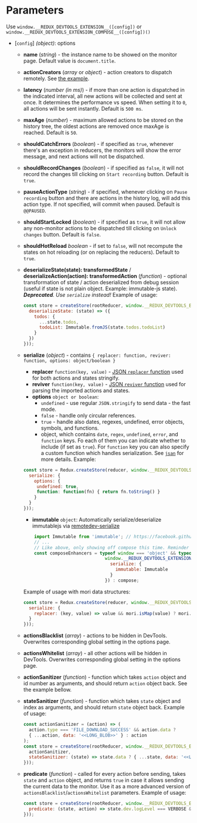 # Parameters

Use `window.__REDUX_DEVTOOLS_EXTENSION__([config])` or `window.__REDUX_DEVTOOLS_EXTENSION_COMPOSE__([config])()`
- [`config`] *(object)*: options
  - **name** (*string*) - the instance name to be showed on the monitor page. Default value is `document.title`.
  - **actionCreators** (*array* or *object*) - action creators to dispatch remotely. See [the example](https://github.com/zalmoxisus/redux-devtools-extension/commit/477e69d8649dfcdc9bf84dd45605dab7d9775c03).
  - **latency** (*number (in ms)*) - if more than one action is dispatched in the indicated interval, all new actions will be collected and sent at once. It determines the performance vs speed. When setting it to `0`, all actions will be sent instantly. Default is `500 ms`.
  - **maxAge** (*number*) - maximum allowed actions to be stored on the history tree, the oldest actions are removed once maxAge is reached. Default is `50`.
  - **shouldCatchErrors** (*boolean*) - if specified as `true`, whenever there's an exception in reducers, the monitors will show the error message, and next actions will not be dispatched.
  - **shouldRecordChanges** (*boolean*) - if specified as `false`, it will not record the changes till clicking on `Start recording` button. Default is `true`.
  - **pauseActionType** (*string*) - if specified, whenever clicking on `Pause recording` button and there are actions in the history log, will add this action type. If not specified, will commit when paused. Default is `@@PAUSED`.
  - **shouldStartLocked** (*boolean*) - if specified as `true`, it will not allow any non-monitor actions to be dispatched till clicking on `Unlock changes` button. Default is `false`.
  - **shouldHotReload** *boolean* - if set to `false`, will not recompute the states on hot reloading (or on replacing the reducers). Default to `true`.
  - **deserializeState(state): transformedState** / **deserializeAction(action): transformedAction** (*function*) - optional transformation of state / action deserialized from debug session (useful if state is not plain object. Example: immutable-js state). ***Deprecated**. Use `serialize` instead!*
      Example of usage:
      
      ```js
      const store = createStore(rootReducer, window.__REDUX_DEVTOOLS_EXTENSION__ && window.__REDUX_DEVTOOLS_EXTENSION__({
        deserializeState: (state) => ({
          todos: {
            ...state.todos,
            todoList: Immutable.fromJS(state.todos.todoList)
          }
        })
      }));
      ```
  - **serialize** (*object*) - contains `{ replacer: function, reviver: function, options: object/boolean }`
    - **replacer** `function(key, value)` - [JSON `replacer` function](https://developer.mozilla.org/en/docs/Web/JavaScript/Reference/Global_Objects/JSON/stringify#The_replacer_parameter) used for both actions and states stringify.
    - **reviver** `function(key, value)` - [JSON `reviver` function](https://developer.mozilla.org/en/docs/Web/JavaScript/Reference/Global_Objects/JSON/parse#Using_the_reviver_parameter) used for parsing the imported actions and states.
    - **options** `object or boolean`:
       - `undefined` - use regular `JSON.stringify` to send data - the fast mode.
       - `false` - handle only circular references.
       - `true` - handle also dates, regexes, undefined, error objects, symbols, and functions.
       - object, which contains `date`, `regex`, `undefined`, `error`, and `function` keys. Fo each of them you can indicate whether to include (if set as `true`). For `function` key you can also specify a custom function which handles serialization. See [`jsan`](https://github.com/kolodny/jsan) for more details. Example:
     ```js
     const store = Redux.createStore(reducer, window.__REDUX_DEVTOOLS_EXTENSION__ && window.__REDUX_DEVTOOLS_EXTENSION__({
       serialize: { 
         options: {
          undefined: true,
          function: function(fn) { return fn.toString() }
         }
       }
     }));
     ```
    - **immutable** `object`: Automatically serialize/deserialize immutablejs via [remotedev-serialize](https://github.com/zalmoxisus/remotedev-serialize)
    ```js
        import Immutable from 'immutable'; // https://facebook.github.io/immutable-js/
        // ...
        // Like above, only showing off compose this time. Reminder you might not want this in prod.
        const composeEnhancers = typeof window === 'object' && typeof window.__REDUX_DEVTOOLS_EXTENSION_COMPOSE__ !== 'undefined' ?
                                   window.__REDUX_DEVTOOLS_EXTENSION_COMPOSE__({
                                     serialize: {
                                       immutable: Immutable
                                     }
                                   }) : compose;
    ```

    Example of usage with mori data structures:
      ```js
      const store = Redux.createStore(reducer, window.__REDUX_DEVTOOLS_EXTENSION__ && window.__REDUX_DEVTOOLS_EXTENSION__({
        serialize: {
          replacer: (key, value) => value && mori.isMap(value) ? mori.toJs(value) : value
        }
      }));
      ```

  - **actionsBlacklist** (*array*) - actions to be hidden in DevTools. Overwrites corresponding global setting in the options page.
  - **actionsWhitelist** (*array*) - all other actions will be hidden in DevTools. Overwrites corresponding global setting in the options page.
  - **actionSanitizer** (*function*) - function which takes `action` object and id number as arguments, and should return `action` object back. See the example bellow.
  - **stateSanitizer** (*function*) - function which takes `state` object and index as arguments, and should return `state` object back.
      Example of usage:
      
      ```js
      const actionSanitizer = (action) => (
        action.type === 'FILE_DOWNLOAD_SUCCESS' && action.data ?
        { ...action, data: '<<LONG_BLOB>>' } : action
      );
      const store = createStore(rootReducer, window.__REDUX_DEVTOOLS_EXTENSION__ && window.__REDUX_DEVTOOLS_EXTENSION__({
        actionSanitizer,
        stateSanitizer: (state) => state.data ? { ...state, data: '<<LONG_BLOB>>' } : state
      }));
      ```
  - **predicate** (*function*) - called for every action before sending, takes `state` and `action` object, and returns `true` in case it allows sending the current data to the monitor. Use it as a more advanced version of `actionsBlacklist`/`actionsWhitelist` parameters.
      Example of usage:
      
      ```js
      const store = createStore(rootReducer, window.__REDUX_DEVTOOLS_EXTENSION__ && window.__REDUX_DEVTOOLS_EXTENSION__({
        predicate: (state, action) => state.dev.logLevel === VERBOSE && !action.forwarded
      }));
      ```
